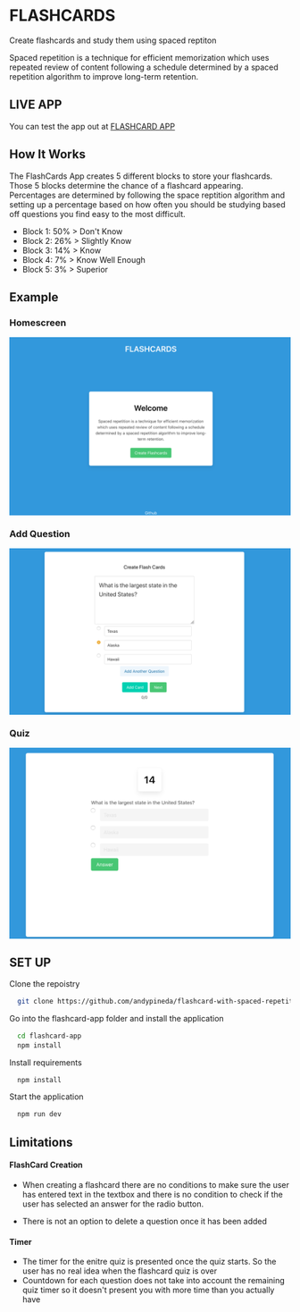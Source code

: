 # FLASHCARDS 
Create flashcards and study them using spaced reptiton 

Spaced repetition is a technique for efficient memorization which uses repeated review of content following a schedule determined by a spaced repetition algorithm to improve long-term retention.

## LIVE APP 
You can test the app out at [FLASHCARD APP](https://flashcards-pineda.vercel.app/) 

## How It Works 

The FlashCards App creates 5 different blocks to store your flashcards. Those 5 blocks determine the chance of a flashcard appearing. Percentages are determined 
by following the space reptition algorithm and setting up a percentage based on how often you should be studying based off questions you find easy to the most difficult. 

- Block 1: 50% >  Don't Know
- Block 2: 26% >  Slightly Know
- Block 3: 14% >  Know 
- Block 4: 7%  >  Know Well Enough 
- Block 5: 3%  >  Superior 


## Example 

### Homescreen 
<p align="center">
 <img align="center" alt="start up" src="images/flash_cards_pic.png" />
</p>

### Add Question 
<p align="center">
 <img align="center" alt="start up" src="images/add_question.png" />
</p>

### Quiz 
<p align="center">
 <img align="center" alt="start up" src="images/question.png" />
</p>


## SET UP 

Clone the repoistry 
```bash
  git clone https://github.com/andypineda/flashcard-with-spaced-repetition-algorithm
```

Go into the flashcard-app folder and install the application 
```bash
  cd flashcard-app 
  npm install 
```

Install requirements 
```bash
  npm install 
```


Start the application 
```bash
  npm run dev 
``` 



## Limitations 

#### FlashCard Creation 
- When creating a flashcard there are no conditions to make sure the user has entered text in the textbox and there is no condition to check if the user 
  has selected an answer for the radio button.
  
- There is not an option to delete a question once it has been added 

#### Timer 
- The timer for the enitre quiz is presented once the quiz starts. So the user has no real idea when the flashcard quiz is over 
- Countdown for each question does not take into account the remaining quiz timer so it doesn't present you with more time than you actually have





